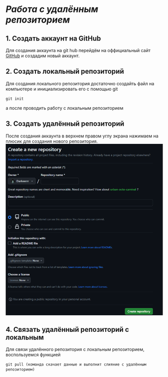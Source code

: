 # ***Работа с удалённым репозиторием***
## 1. Создать аккаунт на GitHub
Для создания аккаунта на git hub перейдём на оффициальный сайт [GitHub](https://github.com) и создадим новый аккаунт.
## 2. Создать локальный репозиторий
Для создания локального репозитория достаточно создайть файл на компьютере и инициализировать его с помощью git
```
git init
```
а после проводить работу с локальным репозиторием
## 3. Создать удалённый репозиторий
После создания аккаунта в верхнем правом углу экрана нажимаем на плюсик для создания нового репозитория.
![Скриншот1](create-new-rep.png)
## 4. Связать удалённый репозиторий с локальным
Для связи удалённого репозитория с локальным репозиторием, воспользуемся функцией
```
git pull (команда скачает данные и выполнит слияние с удалённым репозиторием)
``` 